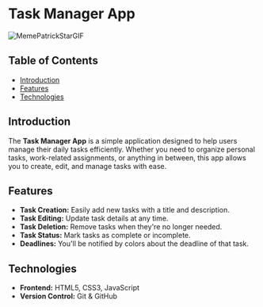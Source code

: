 # Task Manager App
![MemePatrickStarGIF](https://github.com/user-attachments/assets/1ea50698-a4ec-4c81-b049-d0964281d5c9)


## Table of Contents
- [Introduction](#introduction)
- [Features](#features)
- [Technologies](#technologies)

## Introduction
The **Task Manager App** is a simple application designed to help users manage their daily tasks efficiently.
Whether you need to organize personal tasks, work-related assignments, or anything in between,
this app allows you to create, edit, and manage tasks with ease.

## Features
- **Task Creation:** Easily add new tasks with a title and description.
- **Task Editing:** Update task details at any time.
- **Task Deletion:** Remove tasks when they're no longer needed.
- **Task Status:** Mark tasks as complete or incomplete.
- **Deadlines:** You'll be notified by colors about the deadline of that task.

## Technologies
- **Frontend:** HTML5, CSS3, JavaScript
- **Version Control:** Git & GitHub

